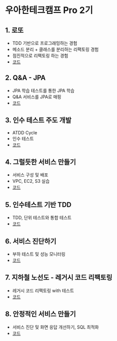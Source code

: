 # 우아한테크캠프 Pro 2기
## 1. 로또
- TDD 기반으로 프로그래밍하는 경험
- 메소드 분리 + 클래스를 분리하는 리팩토링 경험
- 점진적으로 리팩토링 하는 경험
- [코드](https://github.com/next-step/java-lotto/tree/fdevjc)

## 2. Q&A - JPA
- JPA 학습 테스트를 통한 JPA 학습
- Q&A 서비스를 JPA로 매핑
- [코드](https://github.com/next-step/jwp-qna/tree/fdevjc)

## 3. 인수 테스트 주도 개발
- ATDD Cycle
- 인수 테스트
- [코드](https://github.com/next-step/atdd-subway-admin/tree/fdevjc)

## 4. 그럴듯한 서비스 만들기
- 서비스 구성 및 배포
- VPC, EC2, S3 실습
- [코드](https://github.com/next-step/infra-subway-deploy/tree/fdevjc)

## 5. 인수테스트 기반 TDD
- TDD, 단위 테스트와 통합 테스트
- [코드](https://github.com/next-step/atdd-subway-service/tree/fdevjc)

## 6. 서비스 진단하기
- 부하 테스트 및 성능 모니터링
- [코드](https://github.com/next-step/infra-subway-monitoring/tree/fdevjc)

## 7. 지하철 노선도 - 레거시 코드 리팩토링
- 레거시 코드 리팩토링 with 테스트
- [코드](https://github.com/next-step/jwp-refactoring/tree/fdevjc)

## 8. 안정적인 서비스 만들기
- 서비스 진단 및 화면 응답 개선하기, SQL 최적화
- [코드](https://github.com/next-step/infra-subway-performance/tree/fdevjc)